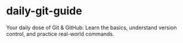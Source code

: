 # daily-git-guide
Your daily dose of Git &amp; GitHub: Learn the basics, understand version control, and practice real-world commands.
